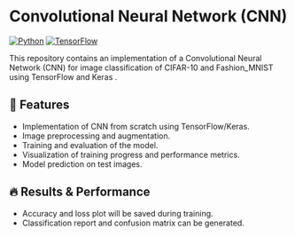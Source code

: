 # Convolutional Neural Network (CNN)

[![Python](https://img.shields.io/badge/Python-3.x-blue.svg)](https://www.python.org/)
[![TensorFlow](https://img.shields.io/badge/TensorFlow-2.x-orange.svg)](https://www.tensorflow.org/)

This repository contains an implementation of a Convolutional Neural Network (CNN) for image classification of CIFAR-10 and Fashion_MNIST using TensorFlow and Keras .

## 📌 Features
- Implementation of CNN from scratch using TensorFlow/Keras.
- Image preprocessing and augmentation.
- Training and evaluation of the model.
- Visualization of training progress and performance metrics.
- Model prediction on test images.

## 🔥 Results & Performance
- Accuracy and loss plot will be saved during training.
- Classification report and confusion matrix can be generated.
